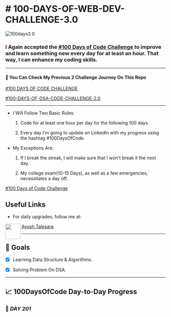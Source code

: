 ﻿# # 100-DAYS-OF-WEB-DEV-CHALLENGE-3.0
![100days3 0](https://user-images.githubusercontent.com/106388215/232314067-81b9d22f-6e77-4acc-b42c-6582836c981f.png)

### I Again accepted the [#100 Days of Code Challenge](https://www.100daysofcode.com/) to improve and learn something new every day for at least an hour. That way, I can enhance my coding skills.
----
#### :pushpin: You Can Check My Previous 2 Challenge Journey On This Repo 
[#100 DAYS OF CODE CHALLENGE](https://github.com/Ayusht777/100-DAYS-OF-CODE-CHALLENGE)

[#100-DAYS-OF-DSA-CODE-CHALLENGE-2.0](https://github.com/Ayusht777/100-DAYS-OF-DSA-CODE-CHALLENGE-2.0)
________

- I Will Follow Two Basic Rules:

  1.  Code for at least one hour per day for the following 100 days.

  2.  Every day I'm going to update on LinkedIn with my progress using the hashtag #100DaysOfCode.

- My Exceptions Are:

  1.  If I break the streak, I will make sure that I won't break it the next day.

  2.  My college exam(10-15 Days), as well as a few emergencies, necessitates a day off.

[#100 Days of Code Challenge](https://www.100daysofcode.com/)

## Useful Links

- For daily upgrades, follow me at:

<a href="url"><img src="https://user-images.githubusercontent.com/106388215/179008268-b5b53150-636d-4f6d-b883-b057e6fee947.png" align="left" height="48" width="48" ></a>

[Ayush Talesara](https://www.linkedin.com/in/ayush-talesara-898655242/)

---

## :dart: Goals

* [x] Learning Data Structure & Algorithms.

* [x] Solving Problem On DSA.

---

## :chart_with_upwards_trend: 100DaysOfCode Day-to-Day Progress

### :date: _DAY 201_
